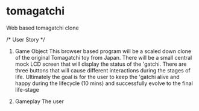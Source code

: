 # tomagatchi
Web based tomagatchi clone

/* User Story */

1. Game Object
    This browser based program will be a scaled down clone of the original Tomagatchi toy from Japan. There will be a small central mock LCD screen that will display the status of the 'gatchi. There are three buttons that will cause different interactions during the stages of life. Ultimately the goal is for the user to keep the 'gatchi alive and happy during the lifecycle (10 mins) and successfully evolve to the final life-stage

2. Gameplay
    The user
